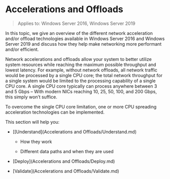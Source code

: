 # Accelerations and Offloads

> Applies to: Windows Server 2016, Windows Server 2019

In this topic, we give an overview of the different network acceleration and/or offload technologies available in Windows Server 2016 and Windows Server 2019 and discuss how they help make networking more performant and/or efficient.

Network accelerations and offloads allow your system to better utilize system resources while reaching the maximum possible throughput and lowest latency. For example, without network offloads, all network traffic would be processed by a single CPU core; the total network throughput for a single system would be limited to the processing capability of a single CPU core. A single CPU core typically can process anywhere between 3 and 5 Gbps – With modern NICs reaching 10, 25, 50, 100, and 200 Gbps, this simply won’t suffice.

To overcome the single CPU core limitation, one or more CPU spreading acceleration technologies can be implemented.

This section will help you:

  - [[Understand](Accelerations and Offloads/Understand.md)
    
      - How they work

      - Different data paths and when they are used

  - [Deploy](Accelerations and Offloads/Deploy.md)

  - [Validate](Accelerations and Offloads/Validate.md)
